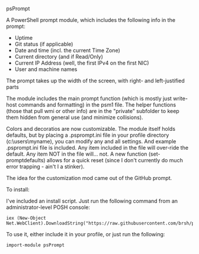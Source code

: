 psPrompt

A PowerShell prompt module, which includes the following info in the prompt:

* Uptime
* Git status (if applicable)
* Date and time (incl. the current Time Zone)
* Current directory (and if Read/Only)
* Current IP Address (well, the first IPv4 on the first NIC)
* User and machine names

The prompt takes up the width of the screen, with right- and left-justified parts

The module includes the main prompt function (which is mostly just write-host commands and formatting) in the psm1 file. The helper functions (those that pull wmi or other info) are in the "private" subfolder to keep them hidden from general use (and minimize collisions).

Colors and decoratios are now customizable. The module itself holds defaults, but by placing a .psprompt.ini file in your profile directory (c:\users\myname), you can modify any and all settings. And example .psprompt.ini file is included. Any item included in the file will over-ride the default. Any item NOT in the file will... not. A new function (set-promptdefaults) allows for a quick reset (since I don't currently do much error trapping - ain't I a stinker).

The idea for the customization mod came out of the GitHub prompt. 

To install:

I've included an install script. Just run the following command from an administrator-level POSH console:

```
iex (New-Object Net.WebClient).DownloadString("https://raw.githubusercontent.com/brsh/psPrompt/master/install.ps1")
```

To use it, either include it in your profile, or just run the following:

```
import-module psPrompt
```

